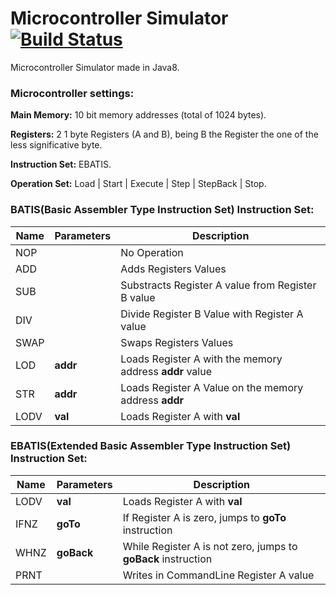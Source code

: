 # Microcontroller Simulator [![Build Status](https://travis-ci.org/tferraro/microcontroller.svg)](https://travis-ci.org/tferraro/microcontroller)

Microcontroller Simulator made in Java8.

### Microcontroller settings:

**Main Memory:** 10 bit memory addresses (total of 1024 bytes).

**Registers:** 2 1 byte Registers (A and B), being B the Register the one of the less significative byte.

**Instruction Set:** EBATIS.

**Operation Set:** Load | Start | Execute | Step | StepBack | Stop.

### BATIS(Basic Assembler Type Instruction Set) Instruction Set:

| Name | Parameters |                         Description                           |
| ---- | ---------- | ------------------------------------------------------------- |
| NOP  |            | No Operation                                                  |
| ADD  |            | Adds Registers Values                                         |
| SUB  |            | Substracts Register A value from Register B value             |
| DIV  |            | Divide Register B Value with Register A value                 |
| SWAP |            | Swaps Registers Values                                        |
| LOD  |  **addr**  | Loads Register A with the memory address **addr** value       |
| STR  |  **addr**  | Loads Register A Value on the memory address **addr**         |
| LODV |  **val**   | Loads Register A with **val**                                 |

### EBATIS(Extended Basic Assembler Type Instruction Set) Instruction Set:

| Name | Parameters |                         Description                           |
| ---- | ---------- | ------------------------------------------------------------- |
| LODV |  **val**   | Loads Register A with **val**                                 |
| IFNZ |  **goTo**  | If Register A is zero, jumps to **goTo** instruction          | 
| WHNZ | **goBack** | While Register A is not zero, jumps to **goBack** instruction |
| PRNT |            | Writes in CommandLine Register A value                        |

